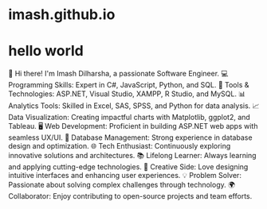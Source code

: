 # imash.github.io
# hello world
👋 Hi there! I'm Imash Dilharsha, a passionate Software Engineer.
💻 Programming Skills: Expert in C#, JavaScript, Python, and SQL.
🔧 Tools & Technologies: ASP.NET, Visual Studio, XAMPP, R Studio, and MySQL.
📊 Analytics Tools: Skilled in Excel, SAS, SPSS, and Python for data analysis.
📈 Data Visualization: Creating impactful charts with Matplotlib, ggplot2, and Tableau.
🖥️ Web Development: Proficient in building ASP.NET web apps with seamless UX/UI.
🔐 Database Management: Strong experience in database design and optimization.
🌐 Tech Enthusiast: Continuously exploring innovative solutions and architectures.
📚 Lifelong Learner: Always learning and applying cutting-edge technologies.
🎨 Creative Side: Love designing intuitive interfaces and enhancing user experiences.
💡 Problem Solver: Passionate about solving complex challenges through technology.
🌍 Collaborator: Enjoy contributing to open-source projects and team efforts.
